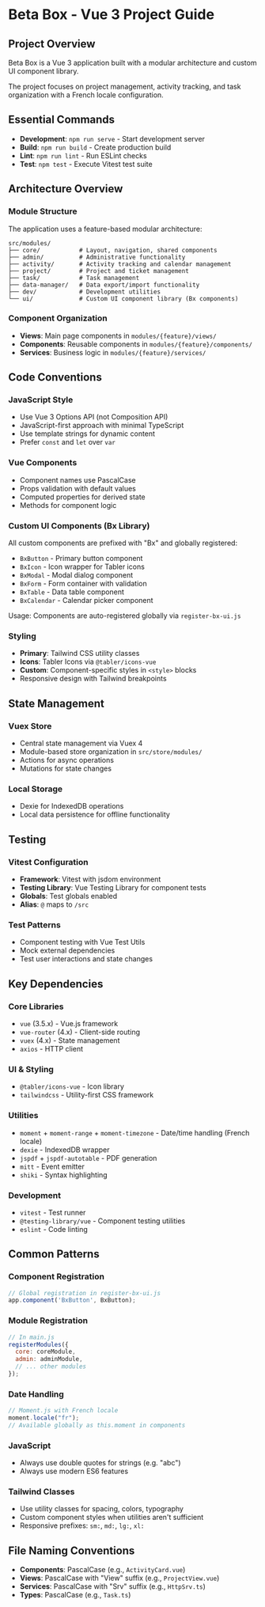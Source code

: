 # Beta Box - Vue 3 Project Guide

## Project Overview

Beta Box is a Vue 3 application built with a modular architecture and custom UI component library. 

The project focuses on project management, activity tracking, and task organization with a French locale configuration.

## Essential Commands

- **Development**: `npm run serve` - Start development server
- **Build**: `npm run build` - Create production build
- **Lint**: `npm run lint` - Run ESLint checks
- **Test**: `npm test` - Execute Vitest test suite

## Architecture Overview

### Module Structure
The application uses a feature-based modular architecture:

```
src/modules/
├── core/           # Layout, navigation, shared components
├── admin/          # Administrative functionality
├── activity/       # Activity tracking and calendar management
├── project/        # Project and ticket management
├── task/           # Task management
├── data-manager/   # Data export/import functionality
├── dev/            # Development utilities
└── ui/             # Custom UI component library (Bx components)
```

### Component Organization
- **Views**: Main page components in `modules/{feature}/views/`
- **Components**: Reusable components in `modules/{feature}/components/`
- **Services**: Business logic in `modules/{feature}/services/`

## Code Conventions

### JavaScript Style
- Use Vue 3 Options API (not Composition API)
- JavaScript-first approach with minimal TypeScript
- Use template strings for dynamic content
- Prefer `const` and `let` over `var`

### Vue Components
- Component names use PascalCase
- Props validation with default values
- Computed properties for derived state
- Methods for component logic

### Custom UI Components (Bx Library)
All custom components are prefixed with "Bx" and globally registered:

- `BxButton` - Primary button component
- `BxIcon` - Icon wrapper for Tabler icons
- `BxModal` - Modal dialog component
- `BxForm` - Form container with validation
- `BxTable` - Data table component
- `BxCalendar` - Calendar picker component

Usage: Components are auto-registered globally via `register-bx-ui.js`

### Styling
- **Primary**: Tailwind CSS utility classes
- **Icons**: Tabler Icons via `@tabler/icons-vue`
- **Custom**: Component-specific styles in `<style>` blocks
- Responsive design with Tailwind breakpoints

## State Management

### Vuex Store
- Central state management via Vuex 4
- Module-based store organization in `src/store/modules/`
- Actions for async operations
- Mutations for state changes

### Local Storage
- Dexie for IndexedDB operations
- Local data persistence for offline functionality

## Testing

### Vitest Configuration
- **Framework**: Vitest with jsdom environment
- **Testing Library**: Vue Testing Library for component tests
- **Globals**: Test globals enabled
- **Alias**: `@` maps to `/src`

### Test Patterns
- Component testing with Vue Test Utils
- Mock external dependencies
- Test user interactions and state changes

## Key Dependencies

### Core Libraries
- `vue` (3.5.x) - Vue.js framework
- `vue-router` (4.x) - Client-side routing
- `vuex` (4.x) - State management
- `axios` - HTTP client

### UI & Styling
- `@tabler/icons-vue` - Icon library
- `tailwindcss` - Utility-first CSS framework

### Utilities
- `moment` + `moment-range` + `moment-timezone` - Date/time handling (French locale)
- `dexie` - IndexedDB wrapper
- `jspdf` + `jspdf-autotable` - PDF generation
- `mitt` - Event emitter
- `shiki` - Syntax highlighting

### Development
- `vitest` - Test runner
- `@testing-library/vue` - Component testing utilities
- `eslint` - Code linting

## Common Patterns

### Component Registration
```javascript
// Global registration in register-bx-ui.js
app.component('BxButton', BxButton);
```

### Module Registration
```javascript
// In main.js
registerModules({
  core: coreModule,
  admin: adminModule,
  // ... other modules
});
```

### Date Handling
```javascript
// Moment.js with French locale
moment.locale("fr");
// Available globally as this.moment in components
```

### JavaScript
- Always use double quotes for strings (e.g. "abc")
- Always use modern ES6 features

### Tailwind Classes
- Use utility classes for spacing, colors, typography
- Custom component styles when utilities aren't sufficient
- Responsive prefixes: `sm:`, `md:`, `lg:`, `xl:`

## File Naming Conventions

- **Components**: PascalCase (e.g., `ActivityCard.vue`)
- **Views**: PascalCase with "View" suffix (e.g., `ProjectView.vue`)
- **Services**: PascalCase with "Srv" suffix (e.g., `HttpSrv.ts`)
- **Types**: PascalCase (e.g., `Task.ts`)


